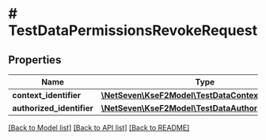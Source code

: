 # # TestDataPermissionsRevokeRequest

## Properties

Name | Type | Description | Notes
------------ | ------------- | ------------- | -------------
**context_identifier** | [**\NetSeven\KseF2Model\TestDataContextIdentifier**](TestDataContextIdentifier.md) |  | [optional]
**authorized_identifier** | [**\NetSeven\KseF2Model\TestDataAuthorizedIdentifier**](TestDataAuthorizedIdentifier.md) |  | [optional]

[[Back to Model list]](../../README.md#models) [[Back to API list]](../../README.md#endpoints) [[Back to README]](../../README.md)
